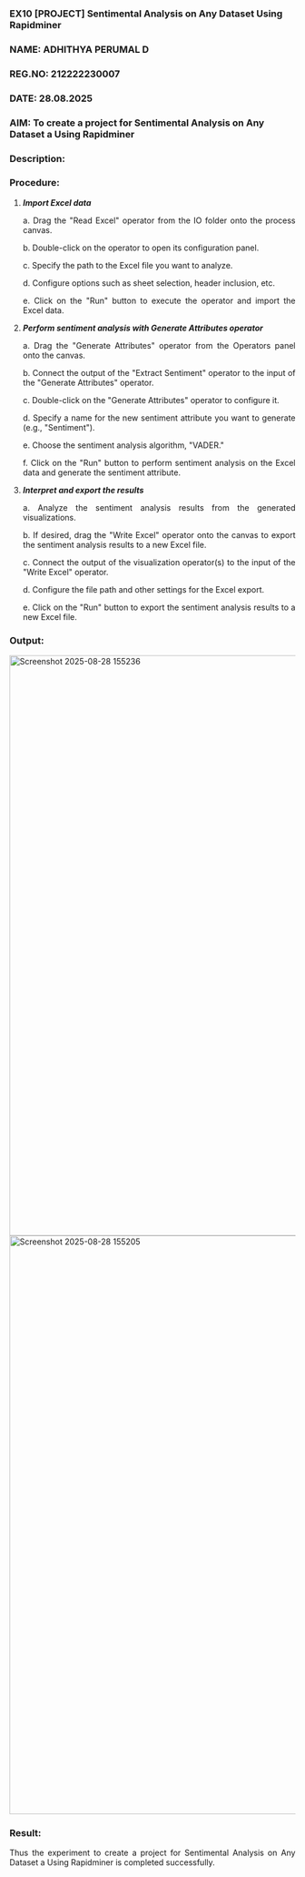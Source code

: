 ### EX10 [PROJECT] Sentimental Analysis on Any Dataset Using Rapidminer
### NAME: ADHITHYA PERUMAL D
### REG.NO: 212222230007
### DATE: 28.08.2025
### AIM: To create a project for Sentimental Analysis on Any Dataset a Using Rapidminer
### Description: 
<div align = "justify">

### Procedure:
1) ***Import Excel data***
    <p>a. Drag the "Read Excel" operator from the IO folder onto the process canvas.
    <p>b. Double-click on the operator to open its configuration panel.
    <p>c. Specify the path to the Excel file you want to analyze.
    <p>d. Configure options such as sheet selection, header inclusion, etc.
    <p>e. Click on the "Run" button to execute the operator and import the Excel data.
2) ***Perform sentiment analysis with Generate Attributes operator***
    <p>a. Drag the "Generate Attributes" operator from the Operators panel onto the canvas.
    <p>b. Connect the output of the "Extract Sentiment" operator to the input of the "Generate Attributes" operator.
    <p>c. Double-click on the "Generate Attributes" operator to configure it.
    <p>d. Specify a name for the new sentiment attribute you want to generate (e.g., "Sentiment").
    <p>e. Choose the sentiment analysis algorithm, "VADER."
    <p>f. Click on the "Run" button to perform sentiment analysis on the Excel data and generate the sentiment attribute.
3) ***Interpret and export the results***
    <p>a. Analyze the sentiment analysis results from the generated visualizations.
    <p>b. If desired, drag the "Write Excel" operator onto the canvas to export the sentiment analysis results to a new Excel file.
    <p>c. Connect the output of the visualization operator(s) to the input of the "Write Excel" operator.
    <p>d. Configure the file path and other settings for the Excel export.
    <p>e. Click on the "Run" button to export the sentiment analysis results to a new Excel file.

### Output:
<img width="1919" height="1020" alt="Screenshot 2025-08-28 155236" src="https://github.com/user-attachments/assets/cb4e71d1-d011-451a-8e8d-e84181ebd8c8" />

<img width="1919" height="1017" alt="Screenshot 2025-08-28 155205" src="https://github.com/user-attachments/assets/53323243-e573-4cf9-a45e-3334a464e699" />


### Result:
Thus the experiment to create a project for Sentimental Analysis on Any Dataset a Using Rapidminer is completed successfully.
